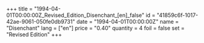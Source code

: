 +++
title = "1994-04-01T00:00:00Z_Revised_Edition_Disenchant_[en]_false"
id = "41859c6f-1017-42ae-9061-050fe0db9731"
date = "1994-04-01T00:00:00Z"
name = "Disenchant"
lang = ["en"]
price = "0.40"
quantity = 4
foil = false
set = "Revised Edition"
+++
